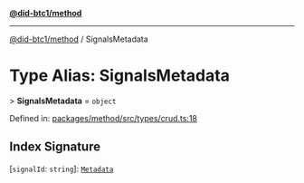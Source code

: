 [**@did-btc1/method**](../README.md)

***

[@did-btc1/method](../globals.md) / SignalsMetadata

# Type Alias: SignalsMetadata

&gt; **SignalsMetadata** = `object`

Defined in: [packages/method/src/types/crud.ts:18](https://github.com/dcdpr/did-btc1-js/blob/4ab6f9915d95beed9bc633644c9db1539395f512/packages/method/src/types/crud.ts#L18)

## Index Signature

\[`signalId`: `string`\]: [`Metadata`](Metadata.md)
